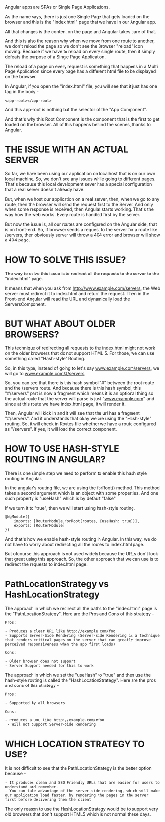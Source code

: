 Angular apps are SPAs or Single Page Applications.

As the name says, there is just one Single Page that gets loaded on the browser and this is the "index.html" page that we have in our Angular app.

All that changes is the content on the page and Angular takes care of that.

And this is also the reason why when we move from one route to another, we don't reload the page so we don't see the Browser "reload" icon moving. Because if we have to reload on every single route, then it simply defeats the purpose of a Single Page Application. 

The reload of a page on every request is something that happens in a Multi Page Application since every page has a different html file to be displayed on the browser.

In Angular, if you open the "index.html" file, you will see that it just has one tag in the body - 

    <app-root></app-root>

And this app-root is nothing but the selector of the "App Component". 

And that's why this Root Component is the component that is the first to get loaded on the browser. All of this happens behind the scenes, thanks to Angular.

# THE ISSUE WITH AN ACTUAL SERVER

So far, we have been using our application on localhost that is on our own local machine. So, we don't see any issues while going to different pages. That's because this local development sever has a special configuration that a real server doesn't already have.

But, when we host our application on a real server, then, when we go to any route, then the browser will send the request first to the Server. And only when some response is received, then Angular starts working. That's the way how the web works. Every route is handled first by the server.

But now the issue is, all our routes are configured on the Angular side, that is on front-end. So, if browser sends a request to the server for a route like /servers, then obviously server will throw a 404 error and browser will show a 404 page.

# HOW TO SOLVE THIS ISSUE?

The way to solve this issue is to redirect all the requests to the server to the "index.html" page.

It means that when you ask from http://www.example.com/servers, the Web server must redirect it to index.html and return the request. Then in the Front-end Angular will read the URL and dynamically load the ServersComponent.

# BUT WHAT ABOUT OLDER BROWSERS?

This technique of redirecting all requests to the index.html might not work on the older browsers that do not support HTML 5. For those, we can use something called "Hash-style" Routing.

So, in this type, instead of going to let's say www.example.com/servers, we will go to www.example.com/#/servers

So, you can see that there is this hash symbol "#" between the root route and the /servers route. And because there is this hash symbol, this "#/servers" part is now a fragment which means it is an optional thing so the actual route that the server will parse is just "www.example.com" and since at this route we have index.html page, it will render it. 

Then, Angular will kick in and it will see that the url has a fragment "#/servers". And it understands that okay we are using the "Hash-style" routing. So, it will check in Routes file whether we have a route configured as "/servers". If yes, it will load the correct component.

# HOW TO USE HASH-STYLE ROUTING IN ANGULAR?

There is one simple step we need to perform to enable this hash style routing in Angular.

In the angular's routing file, we are using the forRoot() method. This method takes a second argument which is an object with some properties. And one such property is "useHash" which is by default "false"

If we turn it to "true", then we will start using hash-style routing.

    @NgModule({
        imports: [RouterModule.forRoot(routes, {useHash: true})],
        exports: [RouterModule]
    })

And that's how we enable hash-style routing in Angular. In this way, we do not have to worry about redirecting all the routes to index.html page.

But ofcourse this approach is not used widely because the URLs don't look that great using this approach. So, the other approach that we can use is to redirect the requests to index.html page.

# PathLocationStrategy vs HashLocationStrategy

The approach in which we redirect all the paths to the "index.html" page is the "PathLocationStrategy". Here are the Pros and Cons of this strategy - 

    Pros:

    - Produces a clear URL like http://example.com/foo
    - Supports Server-Side Rendering (Server-side Rendering is a technique that renders critical pages on the server that can greatly improve perceived responsiveness when the app first loads)

    Cons:

    - Older browser does not support
    - Server Support needed for this to work

The approach in which we set the "useHash" to "true" and then use the hash-style routing is called the "HashLocationStrategy". Here are the pros and cons of this strategy - 

    Pros:

    - Supported by all browsers
    
    Cons:

    - Produces a URL like http://example.com/#foo
     - Will not Support Server-Side Rendering


# WHICH LOCATION STRATEGY TO USE?

It is not difficult to see that the PathLocationStrategy is the better option because -

    - It produces clean and SEO Friendly URLs that are easier for users to understand and remember.
    - You can take advantage of the server-side rendering, which will make our application load faster, by rendering the pages in the server first before delivering them the client

The only reason to use the HashLocationStrategy would be to support very old browsers that don't support HTML5 which is not normal these days.